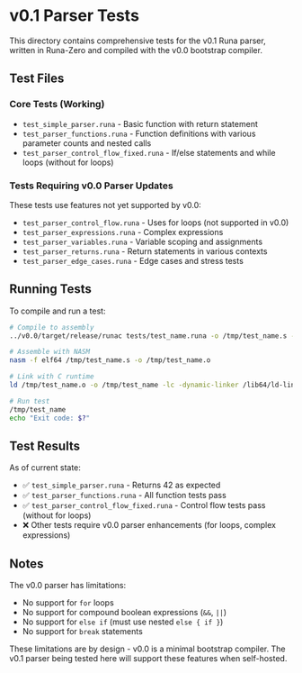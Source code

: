 # v0.1 Parser Tests

This directory contains comprehensive tests for the v0.1 Runa parser, written in Runa-Zero and compiled with the v0.0 bootstrap compiler.

## Test Files

### Core Tests (Working)

- `test_simple_parser.runa` - Basic function with return statement
- `test_parser_functions.runa` - Function definitions with various parameter counts and nested calls
- `test_parser_control_flow_fixed.runa` - If/else statements and while loops (without for loops)

### Tests Requiring v0.0 Parser Updates

These tests use features not yet supported by v0.0:

- `test_parser_control_flow.runa` - Uses for loops (not supported in v0.0)
- `test_parser_expressions.runa` - Complex expressions
- `test_parser_variables.runa` - Variable scoping and assignments
- `test_parser_returns.runa` - Return statements in various contexts
- `test_parser_edge_cases.runa` - Edge cases and stress tests

## Running Tests

To compile and run a test:

```bash
# Compile to assembly
../v0.0/target/release/runac tests/test_name.runa -o /tmp/test_name.s --emit-asm-only

# Assemble with NASM
nasm -f elf64 /tmp/test_name.s -o /tmp/test_name.o

# Link with C runtime
ld /tmp/test_name.o -o /tmp/test_name -lc -dynamic-linker /lib64/ld-linux-x86-64.so.2

# Run test
/tmp/test_name
echo "Exit code: $?"
```

## Test Results

As of current state:
- ✅ `test_simple_parser.runa` - Returns 42 as expected
- ✅ `test_parser_functions.runa` - All function tests pass
- ✅ `test_parser_control_flow_fixed.runa` - Control flow tests pass (without for loops)
- ❌ Other tests require v0.0 parser enhancements (for loops, complex expressions)

## Notes

The v0.0 parser has limitations:
- No support for `for` loops
- No support for compound boolean expressions (`&&`, `||`)
- No support for `else if` (must use nested `else { if }`)
- No support for `break` statements

These limitations are by design - v0.0 is a minimal bootstrap compiler. The v0.1 parser being tested here will support these features when self-hosted.